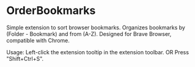 # OrderBookmarks
Simple extension to sort browser bookmarks. Organizes bookmarks by (Folder - Bookmark) and from (A-Z).
Designed for Brave Browser, compatible with Chrome.

Usage:
Left-click the extension tooltip in the extension toolbar.
OR
Press "Shift+Ctrl+S".
